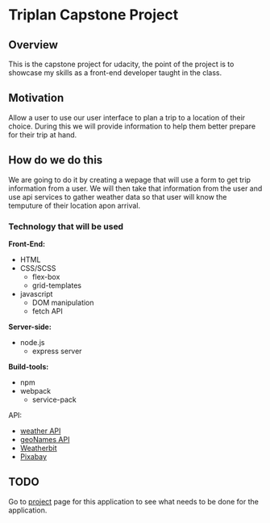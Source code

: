 # Triplan Capstone Project

## Overview

This is the capstone project for udacity, the point of the project is to showcase my skills as a front-end developer taught in the class.

## Motivation

Allow a user to use our user interface to plan a trip to a location of their choice. During this we will provide information to help them better prepare for their trip at hand.

## How do we do this

We are going to do it by creating a wepage that will use a form to get trip information from a user. We will then take that information from the user and use api services to gather weather
data so that user will know the temputure of their location apon arrival.

### Technology that will be used

**Front-End:**

* HTML
* CSS/SCSS
  * flex-box
  * grid-templates
* javascript
  * DOM manipulation
  * fetch API

**Server-side:**

* node.js
  * express server

**Build-tools:**

* npm
* webpack
  * service-pack

API:

* [weather API](https://openweathermap.org/api)
* [geoNames API](http://www.geonames.org/export/web-services.html)
* [Weatherbit](https://www.weatherbit.io/account/create)
* [Pixabay](https://pixabay.com/api/docs/)

## TODO

Go to [project](https://github.com/Docterryome/triplan/projects) page for this application to see what needs to be done for the application.